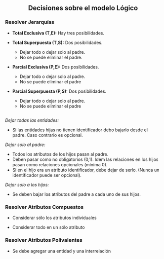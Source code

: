 <div>
<h2 align="center">Decisiones sobre el modelo Lógico</h2>
</div>


### Resolver Jerarquías
- **Total Exclusiva (T,E):** Hay tres posibilidades.

- **Total Superpuesta (T,S):** Dos posibilidades. 
	- Dejar todo o dejar solo al padre.
	- No se puede eliminar el padre.
	
- **Parcial Exclusiva (P,E):** Dos posibilidades. 
	- Dejar todo o dejar solo al padre.
	- No se puede eliminar el padre
	
- **Parcial Superpuesta (P,S):** Dos posibilidades. 
	- Dejar todo o dejar solo al padre.
	- No se puede eliminar el padre

##
	
_Dejar todas las entidades:_ 

- Si las entidades hijas no tienen identificador debo bajarlo desde el padre. Caso contrario es opcional.
	
_Dejar solo al padre:_
	
- Todos los atributos de los hijos pasan al padre.
- Deben pasar como no obligatorios (0,1). Idem las relaciones en los hijos pasan como relaciones opcionales (mínima 0).
- Si en el hijo era un atributo identificador, debe dejar de serlo. (Nunca un identificador puede ser opcional).
	
_Dejar solo a los hijos:_

- Se deben bajar los atributos del padre a cada uno de sus hijos.

### Resolver Atributos Compuestos

- Considerar sólo los atributos individuales

- Considerar todo en un sólo atributo

### Resolver Atributos Polivalentes

- Se debe agregar una entidad y una interrelación	

